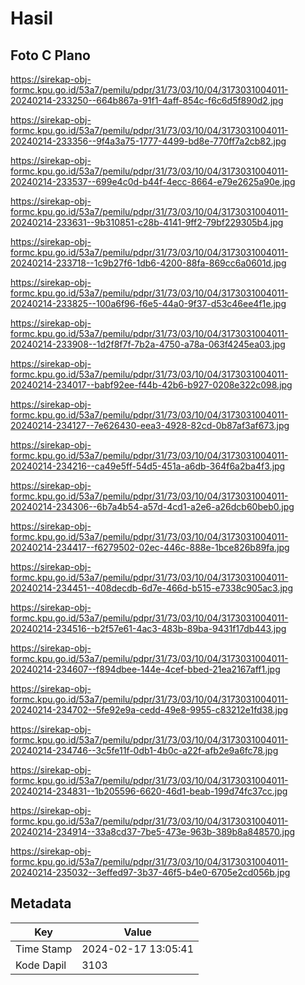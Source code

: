 # Hasil

## Foto C Plano

https://sirekap-obj-formc.kpu.go.id/53a7/pemilu/pdpr/31/73/03/10/04/3173031004011-20240214-233250--664b867a-91f1-4aff-854c-f6c6d5f890d2.jpg

https://sirekap-obj-formc.kpu.go.id/53a7/pemilu/pdpr/31/73/03/10/04/3173031004011-20240214-233356--9f4a3a75-1777-4499-bd8e-770ff7a2cb82.jpg

https://sirekap-obj-formc.kpu.go.id/53a7/pemilu/pdpr/31/73/03/10/04/3173031004011-20240214-233537--699e4c0d-b44f-4ecc-8664-e79e2625a90e.jpg

https://sirekap-obj-formc.kpu.go.id/53a7/pemilu/pdpr/31/73/03/10/04/3173031004011-20240214-233631--9b310851-c28b-4141-9ff2-79bf229305b4.jpg

https://sirekap-obj-formc.kpu.go.id/53a7/pemilu/pdpr/31/73/03/10/04/3173031004011-20240214-233718--1c9b27f6-1db6-4200-88fa-869cc6a0601d.jpg

https://sirekap-obj-formc.kpu.go.id/53a7/pemilu/pdpr/31/73/03/10/04/3173031004011-20240214-233825--100a6f96-f6e5-44a0-9f37-d53c46ee4f1e.jpg

https://sirekap-obj-formc.kpu.go.id/53a7/pemilu/pdpr/31/73/03/10/04/3173031004011-20240214-233908--1d2f8f7f-7b2a-4750-a78a-063f4245ea03.jpg

https://sirekap-obj-formc.kpu.go.id/53a7/pemilu/pdpr/31/73/03/10/04/3173031004011-20240214-234017--babf92ee-f44b-42b6-b927-0208e322c098.jpg

https://sirekap-obj-formc.kpu.go.id/53a7/pemilu/pdpr/31/73/03/10/04/3173031004011-20240214-234127--7e626430-eea3-4928-82cd-0b87af3af673.jpg

https://sirekap-obj-formc.kpu.go.id/53a7/pemilu/pdpr/31/73/03/10/04/3173031004011-20240214-234216--ca49e5ff-54d5-451a-a6db-364f6a2ba4f3.jpg

https://sirekap-obj-formc.kpu.go.id/53a7/pemilu/pdpr/31/73/03/10/04/3173031004011-20240214-234306--6b7a4b54-a57d-4cd1-a2e6-a26dcb60beb0.jpg

https://sirekap-obj-formc.kpu.go.id/53a7/pemilu/pdpr/31/73/03/10/04/3173031004011-20240214-234417--f6279502-02ec-446c-888e-1bce826b89fa.jpg

https://sirekap-obj-formc.kpu.go.id/53a7/pemilu/pdpr/31/73/03/10/04/3173031004011-20240214-234451--408decdb-6d7e-466d-b515-e7338c905ac3.jpg

https://sirekap-obj-formc.kpu.go.id/53a7/pemilu/pdpr/31/73/03/10/04/3173031004011-20240214-234516--b2f57e61-4ac3-483b-89ba-9431f17db443.jpg

https://sirekap-obj-formc.kpu.go.id/53a7/pemilu/pdpr/31/73/03/10/04/3173031004011-20240214-234607--f894dbee-144e-4cef-bbed-21ea2167aff1.jpg

https://sirekap-obj-formc.kpu.go.id/53a7/pemilu/pdpr/31/73/03/10/04/3173031004011-20240214-234702--5fe92e9a-cedd-49e8-9955-c83212e1fd38.jpg

https://sirekap-obj-formc.kpu.go.id/53a7/pemilu/pdpr/31/73/03/10/04/3173031004011-20240214-234746--3c5fe11f-0db1-4b0c-a22f-afb2e9a6fc78.jpg

https://sirekap-obj-formc.kpu.go.id/53a7/pemilu/pdpr/31/73/03/10/04/3173031004011-20240214-234831--1b205596-6620-46d1-beab-199d74fc37cc.jpg

https://sirekap-obj-formc.kpu.go.id/53a7/pemilu/pdpr/31/73/03/10/04/3173031004011-20240214-234914--33a8cd37-7be5-473e-963b-389b8a848570.jpg

https://sirekap-obj-formc.kpu.go.id/53a7/pemilu/pdpr/31/73/03/10/04/3173031004011-20240214-235032--3effed97-3b37-46f5-b4e0-6705e2cd056b.jpg


## Metadata

| Key        | Value               |
| ---------- | ------------------- |
| Time Stamp | 2024-02-17 13:05:41 |
| Kode Dapil | 3103                |



